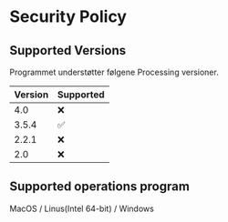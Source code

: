 # Security Policy

## Supported Versions

Programmet understøtter følgene Processing versioner.

| Version | Supported          |
| ------- | ------------------ |
| 4.0     | :x: |
| 3.5.4   | :white_check_mark: |
| 2.2.1   | :x:                |
| 2.0    | :x:                |

## Supported operations program
MacOS / Linus(Intel 64-bit) / Windows

